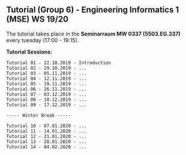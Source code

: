 ## Tutorial (Group 6) - Engineering Informatics 1 (MSE) WS 19/20

The tutorial takes place in the **Seminarraum MW 0337 (5503.EG.337)** every tuesday (17:00 - 19:15).

**Tutorial Sessions:**
```
Tutorial 01 - 22.10.2019 - Introduction
Tutorial 02 - 29.10.2019 - ...
Tutorial 03 - 05.11.2019 - ...
Tutorial 04 - 12.11.2019 - ...
Tutorial 05 - 19.11.2019 - ...
Tutorial 06 - 26.11.2019 - ...
Tutorial 07 - 03.12.2019 - ...
Tutorial 08 - 10.12.2019 - ...
Tutorial 09 - 17.12.2019 - ...

----- Winter Break -----

Tutorial 10 - 07.01.2020 - ...
Tutorial 11 - 14.01.2020 - ...
Tutorial 12 - 21.01.2020 - ...
Tutorial 13 - 28.01.2020 - ...
Tutorial 14 - 04.02.2020 - ...
```
